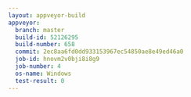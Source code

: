 ```yaml
---
layout: appveyor-build
appveyor:
  branch: master
  build-id: 52126295
  build-number: 658
  commit: 2ec8aa6fd0dd933153967ec54850ae8e49ed46a0
  job-id: hnovm2v0bji8i8g9
  job-number: 4
  os-name: Windows
  test-result: 0
---
```


